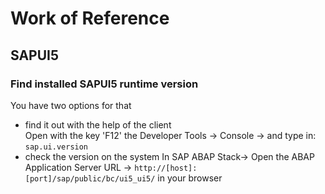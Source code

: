 
# Work of Reference
## SAPUI5
### Find installed SAPUI5 runtime version
You have two options for that
* find it out with the help of the client  
Open with the key 'F12' the Developer Tools -> Console -> and type in: `sap.ui.version`
* check the version on the system
In SAP ABAP Stack-> Open the ABAP Application Server URL ->   `http://[host]:[port]/sap/public/bc/ui5_ui5/` in your browser
